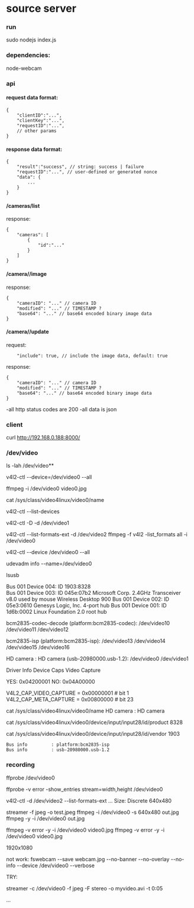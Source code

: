 # source server


### run
sudo nodejs index.js


### dependencies:
node-webcam


### api

#### request data format:

```
{
	"clientID":"...",
	"clientKey":"...",
	"requestID":"...",
	// other params
}
```

#### response data format:

```
{
	"result":"success", // string: success | failure
	"requestID":"...", // user-defined or generated nonce
	"data": {
		...
	}
}
```


#### /cameras/list

response:
```
{
	"cameras": [
		{
			"id":"..."
		}
	]
}
```

#### /camera/<CAMERA ID>/image

response:
```
{
	"cameraID": "..." // camera ID
	"modified": "..." // TIMESTAMP ?
	"base64": "..." // base64 encoded binary image data
}
```

#### /camera/<CAMERA ID>/update

request:
```
	"include": true, // include the image data, default: true
```

response:
```
{
	"cameraID": "..." // camera ID
	"modified": "..." // TIMESTAMP ?
	"base64": "..." // base64 encoded binary image data
}
```


-all http status codes are 200
-all data is json


### client

curl http://192.168.0.188:8000/






















### /dev/video

ls -lah /dev/video**

v4l2-ctl --device=/dev/video0 --all

ffmpeg -i /dev/video0 video0.jpg

cat /sys/class/video4linux/video0/name

v4l2-ctl --list-devices

v4l2-ctl -D -d /dev/video1

v4l2-ctl --list-formats-ext -d /dev/video2
ffmpeg -f v4l2 -list_formats all -i  /dev/video0

v4l2-ctl --device /dev/video0 --all


udevadm info --name=/dev/video0



lsusb



Bus 001 Device 004: ID 1903:8328  
Bus 001 Device 003: ID 045e:07b2 Microsoft Corp. 2.4GHz Transceiver v8.0 used by mouse Wireless Desktop 900
Bus 001 Device 002: ID 05e3:0610 Genesys Logic, Inc. 4-port hub
Bus 001 Device 001: ID 1d6b:0002 Linux Foundation 2.0 root hub








bcm2835-codec-decode (platform:bcm2835-codec):
	/dev/video10
	/dev/video11
	/dev/video12

bcm2835-isp (platform:bcm2835-isp):
	/dev/video13
	/dev/video14
	/dev/video15
	/dev/video16

HD camera : HD camera  (usb-20980000.usb-1.2):
	/dev/video0
	/dev/video1




Driver Info
	Device Caps
		Video Capture

YES: 0x04200001
NO:  0x04A00000

V4L2_CAP_VIDEO_CAPTURE = 0x00000001 # bit 1
V4L2_CAP_META_CAPTURE = 0x00800000 # bit 23



cat /sys/class/video4linux/video0/name
HD camera : HD camera 

cat /sys/class/video4linux/video0/device/input/input28/id/product
8328

cat /sys/class/video4linux/video0/device/input/input28/id/vendor
1903



	Bus info         : platform:bcm2835-isp
	Bus info         : usb-20980000.usb-1.2




### recording


ffprobe  /dev/video0

ffprobe -v error -show_entries stream=width,height /dev/video0

v4l2-ctl -d /dev/video2 --list-formats-ext
...
		Size: Discrete 640x480




streamer -f jpeg -o test.jpeg
ffmpeg -i /dev/video0 -s 640x480 out.jpg
ffmpeg -y -i /dev/video0 out.jpg

ffmpeg -v error -y  -i /dev/video0   video0.jpg
ffmpeg   -v error -y  -i /dev/video0  video0.jpg




1920x1080


not work:
fswebcam --save webcam.jpg --no-banner --no-overlay --no-info --device /dev/video0 --verbose


TRY:

streamer -c /dev/video0 -f jpeg -F stereo -o myvideo.avi -t 0:05



...
